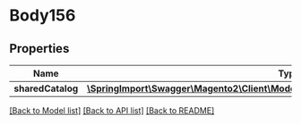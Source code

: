 # Body156

## Properties
Name | Type | Description | Notes
------------ | ------------- | ------------- | -------------
**sharedCatalog** | [**\SpringImport\Swagger\Magento2\Client\Model\SharedCatalogDataSharedCatalogInterface**](SharedCatalogDataSharedCatalogInterface.md) |  | 

[[Back to Model list]](../README.md#documentation-for-models) [[Back to API list]](../README.md#documentation-for-api-endpoints) [[Back to README]](../README.md)


